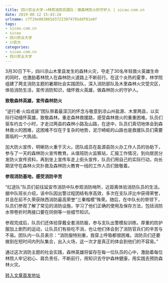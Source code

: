 ```yaml
---
title: 四川农业大学->林院消防实践队：做森林防火的守护人 | sicau.com.cn
date: 2019-08-12 15:43:24
urlname: c7f19e003865d37223974791ddf01e0f
tags: 
- sicau.com.cn
- sicau
- 四川农业大学
- 川农大
categories:
- sicau.com.cn
- 四川农业大学
---
```



3月30日下午，四川凉山木里县发生的森林火灾，夺走了30名年轻救火英雄生命的同时，也激励着林院人在森林防火道路上不断前行。在这个炎热的夏季，林学院组建了两支消防主题的暑期社会实践团队，深入消防部队及木里森林火灾受灾区，体验消防生活，宣传消防知识，缅怀救火英雄，做森林防火的守护人。

**致敬森林英雄，宣传森林防火**

“逆行者·火焰戎装”团队带着最深沉的怀念与敬意到凉山州盐源、木里两县，以实际行动缅怀英雄，致敬森林。重走森林救援路，感受森林救火的重重困难。队员们驱车约五个小时，才走过两县的森林小路及山路，在途中，队员们真切地体会到森林救火的困难，这困难不仅在于复杂的地势，泥泞崎岖的山路也是救援队员们需要面临的一大挑战。

加大防火宣传，明晰防火重于灭火。团队成员在盐源县防火办工作人员的协助下，参与了一天的森林防火宣传教育。从值班防火监察站，汇报工作情况，到向居民分发防火宣传资料，再到坐上宣传车走上街头宣传，队员们用自己的实际行动，向长期坚守在森林火灾扑救及森林防火教育一线的工作人员们致敬着。

**参观消防基地，感受消防辛苦**

“红途队”队员们前往延安市消防中队参观消防哨所，近距离体验消防队员的生活。据中队班长介绍，该中队因出警过程团结有序高效，多次在支队评比中获得荣誉，并且在前不久荣获陕西消防最高荣誉“三秦楷模”殊荣。随后，在中队长的带领下，队员们参观了解了常见的消防设施，学习了他们正确的使用及保存方法，包括消防水带卷折时两接口要在同侧等一些细节知识。

参观完成后，队员们还体验穿戴全套消防服，参与支队出警模拟训练。厚重的防护服加上剧烈的运动，让队员们有些吃不消，也让他们体会到了消防官兵们的辛苦与不易。团队内一队员表示：“消防服特别重，我穿上呼吸都很困难。消防员们还要做到在短时间内列队集合，出入火场，这一次才是真正的体会到他们的不容易。”

通过这次消防主题的社会实践，森林英雄将留存在每一位队员的心中，激励着每位林院人牢记初心、肩负责任、不断前行，用知识去守护森林健康，用实践去预防森林火灾。





[转入文章首发地址](https://news.sicau.edu.cn/info/1078/52799.htm)